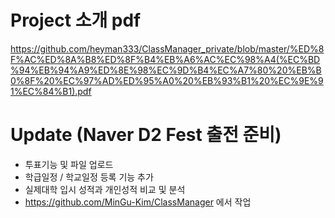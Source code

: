 Project 소개 pdf
====
https://github.com/heyman333/ClassManager_private/blob/master/%ED%8F%AC%ED%8A%B8%ED%8F%B4%EB%A6%AC%EC%98%A4(%EC%BD%94%EB%94%A9%ED%8E%98%EC%9D%B4%EC%A7%80%20%EB%B0%8F%20%EC%97%AD%ED%95%A0%20%EB%93%B1%20%EC%9E%91%EC%84%B1).pdf



Update (Naver D2 Fest 출전 준비)   
====
* 투표기능 및 파일 업로드 
* 학급일정 / 학교일정 등록 기능 추가 
* 실제대학 입시 성적과 개인성적 비교 및 분석 
* https://github.com/MinGu-Kim/ClassManager 에서 작업
